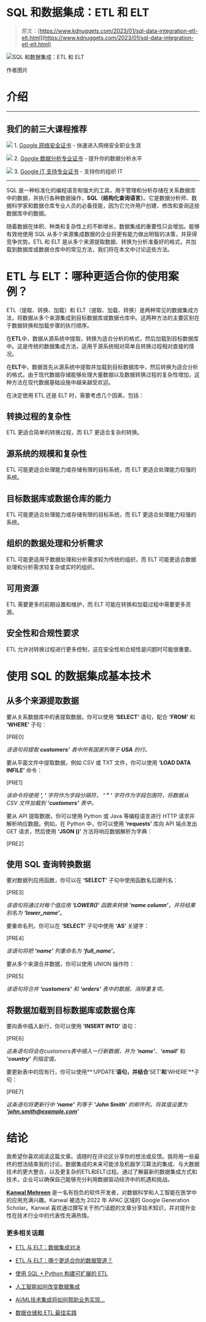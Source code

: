 # SQL 和数据集成：ETL 和 ELT

> 原文：[https://www.kdnuggets.com/2023/01/sql-data-integration-etl-elt.html](https://www.kdnuggets.com/2023/01/sql-data-integration-etl-elt.html)

![SQL 和数据集成：ETL 和 ELT](../Images/8fa22ecbca564e8b68a224fb46c632c4.png)

作者图片

# 介绍

* * *

## 我们的前三大课程推荐

![](../Images/0244c01ba9267c002ef39d4907e0b8fb.png) 1\. [Google 网络安全证书](https://www.kdnuggets.com/google-cybersecurity) - 快速进入网络安全职业生涯

![](../Images/e225c49c3c91745821c8c0368bf04711.png) 2\. [Google 数据分析专业证书](https://www.kdnuggets.com/google-data-analytics) - 提升你的数据分析水平

![](../Images/0244c01ba9267c002ef39d4907e0b8fb.png) 3\. [Google IT 支持专业证书](https://www.kdnuggets.com/google-itsupport) - 支持你的组织 IT

* * *

SQL 是一种标准化的编程语言和强大的工具，用于管理和分析存储在关系数据库中的数据，并执行各种数据操作，**SQL（结构化查询语言）**。它是数据分析师、数据科学家和数据仓库专业人员的必备技能，因为它允许用户创建、修改和查询这些数据库中的数据。

随着数据在体积、种类和复杂性上的不断增长，数据集成的重要性只会增加。能够有效地使用 SQL 从多个来源集成数据的企业将更有能力做出明智的决策，并获得竞争优势。ETL 和 ELT 是从多个来源提取数据、转换为分析准备好的格式，并加载到数据库或数据仓库中的常见方法，我们将在本文中讨论这些方法。

# ETL 与 ELT：哪种更适合你的使用案例？

ETL（提取、转换、加载）和 ELT（提取、加载、转换）是两种常见的数据集成方法，将数据从多个来源集成到目标数据库或数据仓库中。这两种方法的主要区别在于数据转换和加载步骤的执行顺序。

在**ETL**中，数据从源系统中提取，转换为适合分析的格式，然后加载到目标数据库中。这是传统的数据集成方法，适用于源系统相对简单且转换过程相对直接的情况。

在**ELT**中，数据首先从源系统中提取并加载到目标数据库中，然后转换为适合分析的格式。由于现代数据存储能够处理大量数据以及数据转换过程的复杂性增加，这种方法在现代数据基础设施中越来越受欢迎。

在决定使用 ETL 还是 ELT 时，需要考虑几个因素，包括：

## 转换过程的复杂性

ETL 更适合简单的转换过程，而 ELT 更适合复杂的转换。

## 源系统的规模和复杂性

ETL 可能更适合处理能力或存储有限的目标系统，而 ELT 更适合处理能力较强的系统。

## 目标数据库或数据仓库的能力

ETL 可能更适合处理能力或存储有限的目标系统，而 ELT 更适合处理能力较强的系统。

## 组织的数据处理和分析需求

ETL 可能更适用于数据处理和分析需求较为传统的组织，而 ELT 可能更适合数据处理和分析需求较复杂或实时的组织。

## 可用资源

ETL 需要更多的前期设置和维护，而 ELT 可能在转换和加载过程中需要更多资源。

## 安全性和合规性要求

ETL 允许对转换过程进行更多控制，这在安全性和合规性是问题时可能很重要。

# 使用 SQL 的数据集成基本技术

## 从多个来源提取数据

要从关系数据库中的表提取数据，你可以使用 **‘SELECT’** 语句，配合 **‘FROM’** 和 **‘WHERE’** 子句：

[PRE0]

*该语句将提取* ***customers’*** *表中所有国家列等于* ***USA*** *的行。*

要从平面文件中提取数据，例如 CSV 或 TXT 文件，你可以使用 **‘LOAD DATA INFILE’** 命令：

[PRE1]

*该命令将使用* ***‘, ‘*** *字符作为字段分隔符，* ***‘ " ‘*** *字符作为字段包围符，将数据从 CSV 文件加载到* ***‘customers’*** *表中。*

要从 API 提取数据，你可以使用 Python 或 Java 等编程语言进行 HTTP 请求并解析响应数据。例如，在 Python 中，你可以使用 **‘requests’** 库向 API 端点发出 GET 请求，然后使用 **‘JSON ()’** 方法将响应数据解析为字典：

[PRE2]

## 使用 SQL 查询转换数据

要对数据列应用函数，你可以在 **‘SELECT’** 子句中使用函数名后跟列名：

[PRE3]

*该语句将通过对每个值应用* ***‘LOWER()’*** *函数来转换* ***‘name column’***，*并将结果别名为* ***‘lower_name’***。

要重命名列，你可以在 **‘SELECT’** 子句中使用 **‘AS’** 关键字：

[PRE4]

*该语句将把* ***‘name’*** *列重命名为* ***‘full_name’***。

要从多个来源合并数据，你可以使用 UNION 操作符：

[PRE5]

*该语句将合并* ***‘customers’*** *和* ***‘orders’*** *表中的数据，消除重复项。*

## 将数据加载到目标数据库或数据仓库

要向表中插入新行，你可以使用 **‘INSERT INTO’** 语句：

[PRE6]

*这条语句将会在customers表中插入一行新数据，并为* ***‘name’***、***‘email’*** 和 ***‘country’*** *列指定值。*

要更新表中的现有行，你可以使用**‘UPDATE’**语句，并结合**‘SET’**和**‘WHERE’**子句：

[PRE7]

*这条语句将更新行中* ***‘name’*** *列等于* ***'John Smith'*** *的邮件列，将其值设置为* ***'john.smith@example.com'***

# 结论

我希望你喜欢阅读这篇文章。请随时在评论区分享你的想法或反馈。我将用一些最终的想法结束我的讨论。数据集成的未来可能涉及机器学习算法的集成、与大数据技术的更大整合，以及更复杂的ETL和ELT过程。通过了解最新的数据集成方式和技术，企业可以确保自己能够充分利用数据驱动经济中的机遇和挑战。

**[Kanwal Mehreen](https://www.linkedin.com/in/kanwal-mehreen1)** 是一名有抱负的软件开发者，对数据科学和人工智能在医学中的应用充满兴趣。Kanwal 被选为 2022 年 APAC 区域的 Google Generation Scholar。Kanwal 喜欢通过撰写关于热门话题的文章分享技术知识，并对提升女性在技术行业中的代表性充满热情。

### 更多相关话题

+   [ETL 与 ELT：数据集成对决](https://www.kdnuggets.com/2022/08/etl-elt-data-integration-showdown.html)

+   [ETL 与 ELT：哪个更适合你的数据管道？](https://www.kdnuggets.com/2023/03/etl-elt-one-right-data-pipeline.html)

+   [使用 SQL + Python 构建可扩展的 ETL](https://www.kdnuggets.com/2022/04/building-scalable-etl-sql-python.html)

+   [人工智能如何改变数据集成](https://www.kdnuggets.com/2022/04/artificial-intelligence-transform-data-integration.html)

+   [AI/ML技术集成将如何帮助业务实现…](https://www.kdnuggets.com/2021/12/aiml-technology-integration-help-business-achieving-goals-2022.html)

+   [数据仓储和 ETL 最佳实践](https://www.kdnuggets.com/2023/02/data-warehousing-etl-best-practices.html)
